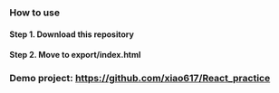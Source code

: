### How to use 
#### Step 1. Download this repository
#### Step 2. Move to export/index.html

### Demo project: https://github.com/xiao617/React_practice
